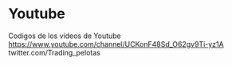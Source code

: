 # Youtube
Codigos de los videos de Youtube 
https://www.youtube.com/channel/UCKonF48Sd_O62gv9Ti-yz1A
twitter.com/Trading_pelotas

